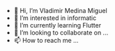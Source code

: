 - 👋 Hi, I’m Vladimir Medina Miguel
- 👀 I’m interested in informatic
- 🌱 I’m currently learning Flutter
- 💞️ I’m looking to collaborate on ...
- 📫 How to reach me ...

<!---
MedinaVla/MedinaVla is a ✨ special ✨ repository because its `README.md` (this file) appears on your GitHub profile.
You can click the Preview link to take a look at your changes.
--->
